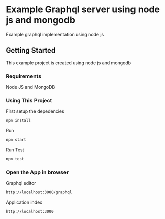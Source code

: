 # Example Graphql server using node js and mongodb

Example graphql implementation using node js

## Getting Started
This example project is created using node js and mongodb

### Requirements

Node JS and MongoDB

### Using This Project

First setup the depedencies

```sh
npm install
```

Run

```sh
npm start
```

Run Test

```sh
npm test
```

### Open the App in browser

Graphql editor

```sh
http://localhost:3000/graphql
```

Application index

```sh
http://localhost:3000
```
